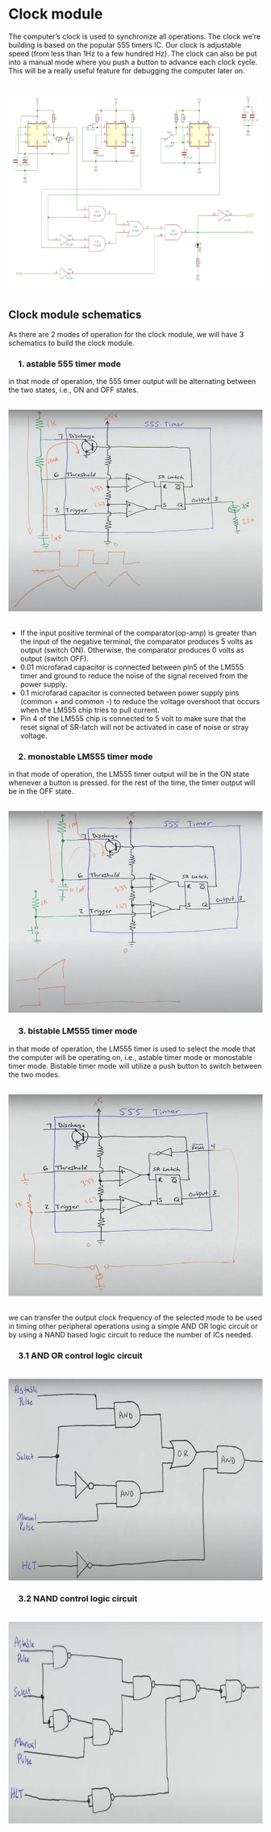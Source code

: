 # Clock module
The computer’s clock is used to synchronize all operations. The clock we’re building is based on the popular 555 timers IC.
Our clock is adjustable speed (from less than 1Hz to a few hundred Hz). The clock can also be put into a manual mode where you push a button to advance each clock cycle. This will be a really useful feature for debugging the computer later on. <br/><br/>
<div style="text-align:center"><img src="./schematics/clock%20module.png" height="400" width="600"/></div> 

## Clock module schematics
As there are 2 modes of operation for the clock module, we will have 3 schematics to build the clock module. 
### &nbsp;&nbsp;&nbsp;&nbsp;  1. astable 555 timer mode
   in that mode of operation, the 555 timer output will be alternating between the two states, i.e., ON and OFF states. <br/><br/>
   <div style="text-align:center"><img src="./schematics/astable%20mode%20LM555%20timer.png" height="400" width="600"/></div> <br/>
    
   <ul>
   <li> If the input positive terminal of the comparator(op-amp) is greater than the input of the negative terminal, the comparator produces 5 volts as output (switch ON). Otherwise, the comparator produces 0 volts as output (switch OFF).</li>
   <li> 0.01 microfarad capacitor is connected between pin5 of the LM555 timer and ground to reduce the noise of the signal received from the power supply.</li>
   <li> 0.1 microfarad capacitor is connected between power supply pins (common + and common -) to reduce the voltage overshoot that occurs when the LM555 chip tries to pull current.</li>
   <li> Pin 4 of the LM555 chip is connected to 5 volt to make sure that the reset signal of SR-latch will not be activated in case of noise or stray voltage. </li>
   </ul>

###  &nbsp;&nbsp;&nbsp;&nbsp; 2. monostable LM555 timer mode
   in that mode of operation, the LM555 timer output will be in the ON state whenever a button is pressed. for the rest of the time, the timer output will be in the OFF state. <br/><br/>
   <div style="text-align:center"><img src="./schematics/monostable%20L555%20timer.png" height="400" width="600"/></div> 

###  &nbsp;&nbsp;&nbsp;&nbsp; 3. bistable LM555 timer mode
   in that mode of operation, the LM555 timer is used to select the mode that the computer will be operating on, i.e., astable timer mode or monostable timer mode. Bistable timer mode will utilize a push button to switch between the two modes.<br/><br/>
   <div style="text-align:center"><img src="./schematics/bistable%20mode%20LM355%20timer.png" height="400" width="600"/></div> <br/>

   we can transfer the output clock frequency of the selected mode to be used in timing other peripheral operations using a simple AND OR logic circuit or by using a NAND based logic circuit to reduce the number of ICs needed.

### &nbsp;&nbsp;&nbsp;&nbsp; 3.1 AND OR control logic circuit <br/><br/>
<div style="text-align:center"><img src="./schematics/AND%20OR%20timer%20mode%20selector%20control.png" height="400" width="600"/></div> 

### &nbsp;&nbsp;&nbsp;&nbsp; 3.2 NAND control logic circuit <br/><br/>
<div style="text-align:center"><img src="./schematics/NAND%20timer%20mode%20selector%20control.png" height="400" width="600"/></div> 